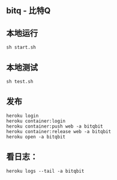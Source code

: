 bitq -  比特Q
---

## 本地运行
```
sh start.sh
```

## 本地测试
```
sh test.sh
```

## 发布

```
heroku login
heroku container:login
heroku container:push web -a bitqbit
heroku container:release web -a bitqbit
heroku open -a bitqbit
```

## 看日志：

```shell
heroku logs --tail -a bitqbit
```